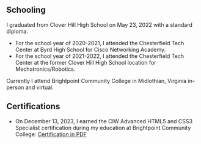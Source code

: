 ## Schooling

I graduated from Clover Hill High School on May 23, 2022 with a standard diploma. 

- For the school year of 2020-2021, I attended the Chesterfield Tech Center at Byrd High School for Cisco Networking Academy. 
- For the school year of 2021-2022, I attended the Chesterfield Tech Center at the former Clover Hill High School location for Mechatronics/Robotics.

Currently I attend Brightpoint Community College in Midlothian, Virginia in-person and virtual. 

## Certifications 

- On December 13, 2023, I earned the CIW Advanced HTML5 and CSS3 Specialist certification during my education at Brightpoint Community College: [Certification in PDF](/static/certs/ciw_html5css3.pdf)